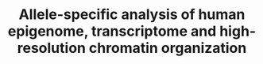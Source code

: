 ---
affilliation: UNIVERSITY OF MICHIGAN AT ANN ARBOR
description: The human genome has two alleles at each genetic locus, with one allele
  inherited from each parent. Allele- specificity has been widely observed and investigated
  across human transcriptome, epigenome and 3D chromatin organization respectively,
  as evidenced by the data collected from the GTEx project, the ENCODE project, and
  the 4DN project. However, the allele-level interplay among transcriptome, epigenome
  and 3D chromatin organization has not been systematically explored. In the proposal,
  we aim to leverage shared donors between these consortia and systematically investigate
  these connections at allele-level in many human tissue types. With the single cell
  datasets available from these donors, we will narrow down from tissue level to cell
  type level, and further interrogate these allele-specific cross-modality connections.
  In essential, our analysis seamlessly integrates two NIH Common Fund datasets, namely
  4DN and GTEx datasets, and ENCODE datasets. With this integrated data source, biomedical
  researchers can easily navigate, browse, compare and investigate the high quality,
  high resolution, and comprehensive datasets regarding chromatin organization, regulatory
  elements, epigenomic status and transcriptional activity with allele-specificity
  and cell-type-specificity. Not only would this accomplishment have an enormous positive
  impact on the utility and usage of the Common Fund datasets, it would also help
  to promote open science and reproducible research in the areas of computational
  genomics and data science.
end_date: '2024-05-19T12:00:00-04:00'
grant_num: R03OD034500
pi: LIU, JIE, WANG, JIEBIAO (contact)
title: Allele-specific analysis of human epigenome, transcriptome and high-resolution
  chromatin organization
---